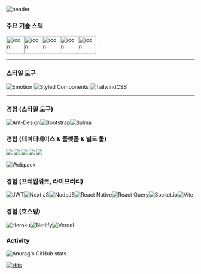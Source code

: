 ![header](https://capsule-render.vercel.app/api?type=slice&&color=0:d9,100:a82da8&height=250&section=header&text=Job%20Wanted&fontSize=62&fontAlign=67&fontAlignY=20&animation=twinkling&rotate=16.6&fontColor=ecf&desc=Front-end%20Developer&descSize=35&descAlign=77&descAlignY=41&stroke=fff&strokeWidth=2)

### 주요 기술 스텍
<div style="display: flex; align-items: flex-start;"><img src="https://techstack-generator.vercel.app/js-icon.svg" alt="icon" width="48" height="48" /><img src="https://techstack-generator.vercel.app/ts-icon.svg" alt="icon" width="48" height="48" /><img src="https://techstack-generator.vercel.app/react-icon.svg" alt="icon" width="48" height="48" /><img src="https://techstack-generator.vercel.app/redux-icon.svg" alt="icon" width="48" height="48" /><img src="https://techstack-generator.vercel.app/restapi-icon.svg" alt="icon" width="48" height="48" /></div>

___

### 스타일 도구

![Emotion](https://img.shields.io/badge/emotion-f91?style=for-the-badge&logo=emotion&logoColor=white)
![Styled Components](https://img.shields.io/badge/styled--components-%23F05033?style=for-the-badge&logo=styled-components&logoColor=white)
![TailwindCSS](https://img.shields.io/badge/tailwindcss-%2338B2AC.svg?style=for-the-badge&logo=tailwind-css&logoColor=white)

___

### 경험 (스타일 도구)

![Ant-Design](https://img.shields.io/badge/-AntDesign-%230170FE?style=for-the-badge&logo=ant-design&logoColor=white)![Bootstrap](https://img.shields.io/badge/bootstrap-%23563D7C.svg?style=for-the-badge&logo=bootstrap&logoColor=white)![Bulma](https://img.shields.io/badge/bulma-00D0B1?style=for-the-badge&logo=bulma&logoColor=white)


### 경험 (데이터베이스 & 플렛폼 & 빌드 툴)

<div style="flex">
<img src="https://img.shields.io/badge/mongodb-%234ea94b?style=for-the-badge&logo=mongodb&logoColor=green">
<img src="https://img.shields.io/badge/express-f91?style=for-the-badge&logo=express&logoColor=informational">
<img src="https://img.shields.io/badge/lerna-f91?style=for-the-badge&logo=lerna&logoColor=informational">
<img src="https://img.shields.io/badge/firebase-039BE5?style=for-the-badge&logo=firebase&logoColor=critical">
<img src="https://img.shields.io/badge/esbuild-f91?style=for-the-badge&logo=esbuild&logoColor=blueviolet">
</div>

![Webpack](https://img.shields.io/badge/webpack-%238DD6F9.svg?style=for-the-badge&logo=webpack&logoColor=black)


### 경험 (프레임워크, 라이브러리)

![JWT](https://img.shields.io/badge/JWT-black?style=for-the-badge&logo=JSON%20web%20tokens)![Next JS](https://img.shields.io/badge/Next-black?style=for-the-badge&logo=next.js&logoColor=white)![NodeJS](https://img.shields.io/badge/node.js-6DA55F?style=for-the-badge&logo=node.js&logoColor=white)![React Native](https://img.shields.io/badge/react_native-%2320232a.svg?style=for-the-badge&logo=react&logoColor=%2361DAFB)![React Query](https://img.shields.io/badge/-React%20Query-FF4154?style=for-the-badge&logo=react%20query&logoColor=white)![Socket.io](https://img.shields.io/badge/Socket.io-black?style=for-the-badge&logo=socket.io&badgeColor=010101)![Vite](https://img.shields.io/badge/vite-%23646CFF.svg?style=for-the-badge&logo=vite&logoColor=white)



### 경험 (호스팅)
![Heroku](https://img.shields.io/badge/heroku-%23430098.svg?style=for-the-badge&logo=heroku&logoColor=white)![Netlify](https://img.shields.io/badge/netlify-%23000000.svg?style=for-the-badge&logo=netlify&logoColor=#00C7B7)![Vercel](https://img.shields.io/badge/vercel-%23000000.svg?style=for-the-badge&logo=vercel&logoColor=white)


### Activity

![Anurag's GitHub stats](https://github-readme-stats.vercel.app/api?username=Tchaikovsky1114&show_icons=true&theme=radical)





[![Hits](https://hits.seeyoufarm.com/api/count/incr/badge.svg?url=https%3A%2F%2Fgithub.com%2FTchaikovsky1114&count_bg=%236E7778&title_bg=%234A8BDB&icon=github.svg&icon_color=%231D1B1B&title=hits&edge_flat=false)](https://hits.seeyoufarm.com)
